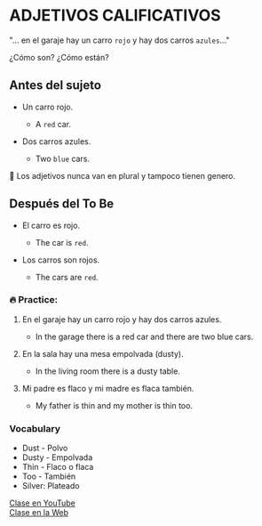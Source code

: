 # ADJETIVOS CALIFICATIVOS

"... en el garaje hay un carro `rojo` y hay dos carros `azules`..."

¿Cómo son? ¿Cómo están?  

## Antes del sujeto   
- Un carro rojo.
	- A `red` car.

- Dos carros azules.
	- Two `blue` cars.

📌 Los adjetivos nunca van en plural y tampoco tienen genero. 

## Después del To Be
- El carro es rojo.
	- The car is `red`.

- Los carros son rojos.
	- The cars are `red`.

### 🔥 Practice:

1. En el garaje hay un carro rojo y hay dos carros azules.
	- In the garage there is a red car and there are two blue cars.

2. En la sala hay una mesa empolvada (dusty).
	- In the living room there is a dusty table.

3. Mi padre es flaco y mi madre es flaca también.
	- My father is thin and my mother is thin too.

### Vocabulary
- Dust - Polvo   
- Dusty - Empolvada   
- Thin - Flaco o flaca   
- Too - También  
- Silver: Plateado   

[Clase en YouTube](https://www.youtube.com/watch?v=tFCHKUCiYm8&list=PLgrNDDl9MxYmUmf19zPiljdg8FKIRmP78&index=9)    
[Clase en la Web](https://www.pacho8a.com/ingl%C3%A9s/curso-ingl%C3%A9s-desde-cero/lecci%C3%B3n-9/)